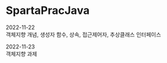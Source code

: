 # SpartaPracJava
2022-11-22
</br> 객체지향 개념, 생성자 함수, 상속, 접근제어자, 추상클래스 인터페이스

2022-11-23
</br>  객체지향 과제
